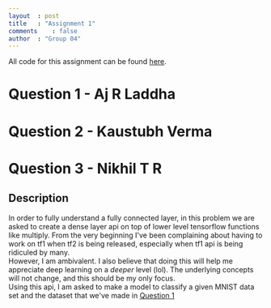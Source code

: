 ```yaml
---
layout	: post
title	: "Assignment 1"
comments	: false
author	: "Group 04"
---
```


All code for this assignment can be found [here](https://github.com/42niks/CS671-Deep-Learning-2019/tree/master/Assignments/Assignment_1).

# Question 1 - Aj R Laddha
# Question 2 - Kaustubh Verma
# Question 3 - Nikhil T R
## Description
In order to fully understand a fully connected layer, in this problem we are asked to create a dense layer api on top of lower level tensorflow functions like multiply. From the very beginning I've been complaining about having to work on tf1 when tf2 is being released, especially when tf1 api is being ridiculed by many.<br>However, I am ambivalent. I also believe that doing this will help me appreciate deep learning on a _deeper_ level (lol). The underlying concepts will not change, and this should be my only focus.<br>
Using this api, I am asked to make a model to classify a given MNIST data set and the dataset that we've made in [Question 1](#question-1---aj-r-laddha) 